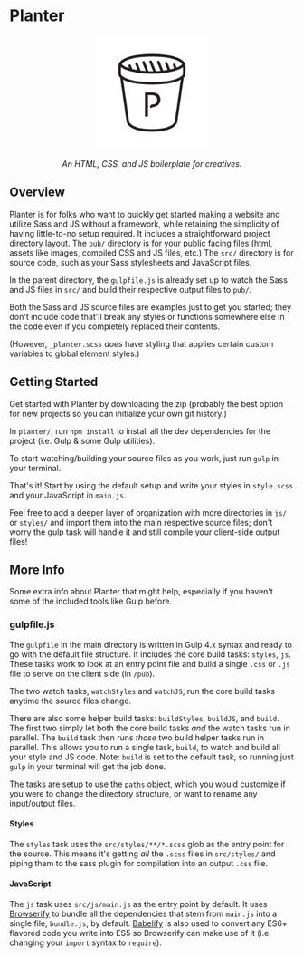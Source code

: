 # Planter

<p align='center'><img src='./pub/img/planter-logo.svg' width='200'></p>

<p align='center'><i>An HTML, CSS, and JS boilerplate for creatives.</i></p>

## Overview

Planter is for folks who want to quickly get started making a website and utilize Sass and JS without a framework, while retaining the simplicity of having little-to-no setup required. It includes a straightforward project directory layout. The `pub/` directory is for your public facing files (html, assets like images, compiled CSS and JS files, etc.) The `src/` directory is for source code, such as your Sass stylesheets and JavaScript files.

In the parent directory, the `gulpfile.js` is already set up to watch the Sass and JS files in `src/` and build their respective output files to `pub/`.

Both the Sass and JS source files are examples just to get you started; they don't include code that'll break any styles or functions somewhere else in the code even if you completely replaced their contents.

(However, `_planter.scss` _does_ have styling that applies certain custom variables to global element styles.)

## Getting Started

Get started with Planter by downloading the zip (probably the best option for new projects so you can initialize your own git history.)

In `planter/`, run `npm install` to install all the dev dependencies for the project (i.e. Gulp & some Gulp utilities).

To start watching/building your source files as you work, just run `gulp` in your terminal.

That's it! Start by using the default setup and write your styles in `style.scss` and your JavaScript in `main.js`.

Feel free to add a deeper layer of organization with more directories in `js/` or `styles/` and import them into the main respective source files; don't worry the gulp task will handle it and still compile your client-side output files!

## More Info

Some extra info about Planter that might help, especially if you haven't some of the included tools like Gulp before.

### gulpfile.js

The `gulpfile` in the main directory is written in Gulp 4.x syntax and ready to go with the default file structure. It includes the core build tasks: `styles`, `js`. These tasks work to look at an entry point file and build a single `.css` or `.js` file to serve on the client side (in `/pub`).

The two watch tasks, `watchStyles` and `watchJS`, run the core build tasks anytime the source files change.

There are also some helper build tasks: `buildStyles`, `buildJS`, and `build`. The first two simply let both the core build tasks _and_ the watch tasks run in parallel. The `build` task then runs _those_ two build helper tasks run in parallel. This allows you to run a single task, `build`, to watch and build all your style and JS code. Note: `build` is set to the default task, so running just `gulp` in your terminal will get the job done.

The tasks are setup to use the `paths` object, which you would customize if you were to change the directory structure, or want to rename any input/output files.

#### Styles
The `styles` task uses the `src/styles/**/*.scss` glob as the entry point for the source. This means it's getting _all_ the `.scss` files in `src/styles/` and piping them to the sass plugin for compilation into an output `.css` file.

#### JavaScript
The `js` task uses `src/js/main.js` as the entry point by default. It uses [Browserify](http://browserify.org/) to bundle all the dependencies that stem from `main.js` into a single file, `bundle.js`, by default. [Babelify](https://github.com/babel/babelify) is also used to convert any ES6+ flavored code you write into ES5 so Browserify can make use of it (i.e. changing your `import` syntax to `require`).
